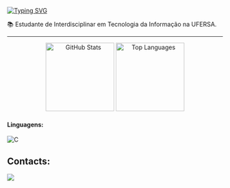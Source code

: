 [![Typing SVG](https://readme-typing-svg.herokuapp.com/?color=D0B0FF&size=35&center=true&vCenter=true&width=1000&lines=Olá,+meu+nome+é+Luiza+Marcelino+:%29)](https://git.io/typing-svg)

:books: Estudante de Interdisciplinar em Tecnologia da Informação na UFERSA.

---
<p align="center">
  <img height="160em" src="https://github-readme-stats.vercel.app/api?username=luizamarcelino&show_icons=true&theme=tokyonight&count_private=true&title_color=ff79c6&icon_color=ff79c6&text_color=f8f8f2&bg_color=0d1117" alt="GitHub Stats"/>
  <img height="160em" src="https://github-readme-stats.vercel.app/api/top-langs/?username=luizamarcelino&layout=compact&theme=tokyonight&title_color=bd93f9&text_color=f8f8f2&bg_color=0d1117" alt="Top Languages"/>
</p>

#### Linguagens:
![C](https://img.shields.io/badge/C-007ACC?style=for-the-badge&logo=C&logoColor=white)&nbsp;

## Contacts:
<div> 
</a>
<a href="https://www.instagram.com/luizamarcelinos/" target="_blank"><img src="https://img.shields.io/badge/-Instagram-%23E4405F?style=for-the-badge&logo=instagram&logoColor=white"></a>

